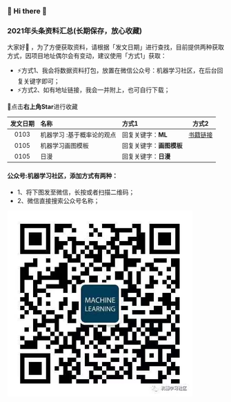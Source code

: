 ### 🙋 Hi there 🌱
### 2021年头条资料汇总(长期保存，放心收藏)

大家好👯 ，为了方便获取资料，请根据「发文日期」进行查找，目前提供两种获取方式，因项目地址偶尔会有变动，建议使用「方式1」获取：
- ⚡方式1、我会将数据资料打包，放置在微信公众号：机器学习社区，在后台回复关键字即可；
- ⚡方式2、如有地址链接，我会一并附上，也可自行下载；

🐒点击**右上角Star**进行收藏

| 发文日期 |名称|方式1 |方式2|
| :---------:|:-----------|:-----------|:-----------:|
| 0103 |机器学习 :基于概率论的观点|回复关键字：**ML** |[书籍链接](https://github.com/probml/pml-book/releases/download/2020-12-28/pml1-2020-12-28.pdf)|
| 0105 | 机器学习画图模板 |回复关键字：**画图模板**  ||
| 0105 | 日漫 | 回复关键字：**日漫**  ||

#### 公众号:机器学习社区，添加方式有两种：

- 1、将下图发至微信，长按或者扫描二维码；
- 2、微信直接搜索公众号名称；

![机器学习社区](/2021/pic/WechatIMG14.jpeg)
